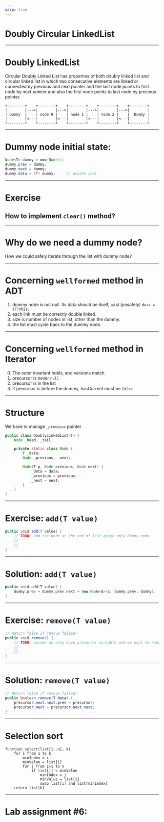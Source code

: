 ```yaml
---
marp: true
---
```

# Doubly Circular LinkedList

---
# Doubly LinkedList

Circular Doubly Linked List has properties of both doubly linked list and circular linked list in which two consecutive elements are linked or connected by previous and next pointer and the last node points to first node by next pointer and also the first node points to last node by previous pointer.

    +--------+    +--------+    +--------+    +--------+    +--------+
    |        |--->|        |--->|        |--->|        |--->|        |
    | Dummy  |    | node 0 |    | node 1 |    | node 2 |    |  Dummy |
    |        |<---|        |<---|        |<---|        |<---|        |
    +--------+    +--------+    +--------+    +--------+    +--------+

---

# Dummy node initial state:

```java
Node<T> dummy = new Node();
dummy.prev = dummy;
dummy.next = dummy;
dummy.data = (T) dummy;     // unsafe cast
```

---

# Exercise
## How to implement `clear()` method?

--- 
# Why do we need a dummy node?

How we could safely iterate through the list with dummy node?

---

# Concerning `wellformed` method in ADT

1. dummy node is not null.  Its data should be itself, cast (unsafely) `data = (T)this;`
2. each link must be correctly double linked.
3. size is number of nodes in list, other than the dummy.
4. the list must cycle back to the dummy node.

---


# Concerning `wellformed` method in Iterator

0. The outer invariant holds, and versions match
1. precursor is never `null`
2. precursor is in the list
3. if precursor is before the dummy, hasCurrent must be `false`


---

# Structure

We have to manage `_previous` pointer

```java
public class DoublyLinkedList<T> {
    Node _head, _tail;

    private static class Node {
        T _data;
        Node _previous, _next;

        Node(T p, Node previous, Node next) {
            _data = data;
            _previous = previous;
            _next = next;
        }
    }
}
```

---

# Exercise: `add(T value)`

```java
public void add(T value) {
    // TODO: add the node at the end of list given only dummy node
    //
    //
}
```

---

# Solution: `add(T value)`

```java
public void add(T value) {
    dummy.prev = dummy.prev.next = new Node<E>(x, dummy.prev, dummy);
}
```

---

# Exercise: `remove(T value)`

```java
// Return false if remove failed!
public void remove() {
    // TODO: assume we only have precursor variable and we want to remove cursor
    //
    //
}
```

---
# Solution: `remove(T value)`


```java
// Return false if remove failed!
public boolean remove(T data) {
    precursor.next.next.prev = precursor;
    precursor.next = precursor.next.next;
}
```
---

# Selection sort

```f#
function select(list[1..n], k)
    for i from 1 to k
        minIndex = i
        minValue = list[i]
        for j from i+1 to n
            if list[j] < minValue
                minIndex = j
                minValue = list[j]
                swap list[i] and list[minIndex]
    return list[k]
```


---

# Lab assignment #6: